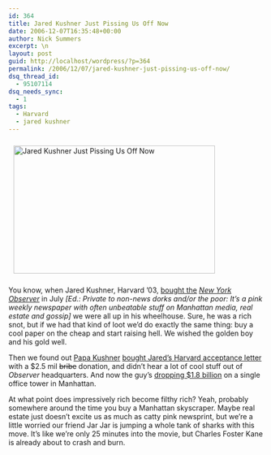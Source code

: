 ```yaml
---
id: 364
title: Jared Kushner Just Pissing Us Off Now
date: 2006-12-07T16:35:48+00:00
author: Nick Summers
excerpt: \n
layout: post
guid: http://localhost/wordpress/?p=364
permalink: /2006/12/07/jared-kushner-just-pissing-us-off-now/
dsq_thread_id:
  - 95107114
dsq_needs_sync:
  - 1
tags:
  - Harvard
  - jared kushner
---
```

<img width="397" vspace="10" hspace="10" height="252" border="0" align="top" src="http://www.ivygateblog.com/wp-content/uploads/2006/12/kushner1.jpg" alt="Jared Kushner Just Pissing Us Off Now" />

You know, when Jared Kushner, Harvard &#8217;03, [bought the](http://www.ivygateblog.com/2006/07/breaking_rich_guy_who_graduated_from_harvard_15_minutes_ago_buys_newspaper.html) _[New York Observer](http://www.ivygateblog.com/2006/07/breaking_rich_guy_who_graduated_from_harvard_15_minutes_ago_buys_newspaper.html)_ in July _[Ed.: Private to non-news dorks and/or the poor: It&#8217;s a pink weekly newspaper with often unbeatable stuff on Manhattan media, real estate and gossip]_ we were all up in his wheelhouse. Sure, he was a rich snot, but if we had that kind of loot we&#8217;d do exactly the same thing: buy a cool paper on the cheap and start raising hell. We wished the golden boy and his gold well.

Then we found out [Papa Kushner](http://www.bop.gov/locations/institutions/mon/index.jsp) [bought Jared&#8217;s Harvard acceptance letter](http://www.jossip.com/gossip/jared-kushner/jared-kushners-harvard-bribe-justified-with-good-marks-20060823.php) with a $2.5 mil <strike>bribe</strike> donation, and didn&#8217;t hear a lot of cool stuff out of _Observer_ headquarters. And now the guy&#8217;s [dropping $1.8 billion](http://www.nytimes.com/2006/12/06/business/06cnd-building.html) on a single office tower in Manhattan.

At what point does impressively rich become filthy rich? Yeah, probably somewhere around the time you buy a Manhattan skyscraper. Maybe real estate just doesn&#8217;t excite us as much as catty pink newsprint, but we&#8217;re a little worried our friend Jar Jar is jumping a whole tank of sharks with this move. It&#8217;s like we&#8217;re only 25 minutes into the movie, but Charles Foster Kane is already about to crash and burn.